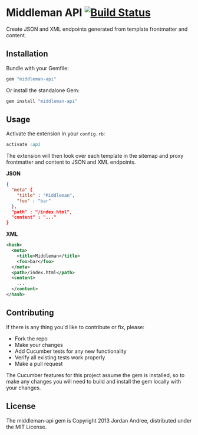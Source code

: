 # Middleman API [![Build Status](https://travis-ci.org/jordanandree/middleman-api.png?branch=master)](https://travis-ci.org/jordanandree/middleman-api)

Create JSON and XML endpoints generated from template frontmatter and content.

## Installation

Bundle with your Gemfile:

```ruby
gem "middleman-api"
```

Or install the standalone Gem:

```ruby
gem install "middleman-api"
```

## Usage

Activate the extension in your `config.rb`:

```ruby
activate :api
```

The extension will then look over each template in the sitemap and proxy frontmatter and content to JSON and XML endpoints.

**JSON**

```json
{
  "meta" {
    "title" : "Middleman",
    "foo" : "bar"
  },
  "path" : "/index.html",
  "content" : "..."  
}
```

**XML**

```xml
<hash>
  <meta>
    <title>Middleman</title>
    <foo>bar</foo>
  </meta>
  <path>/index.html</path>
  <content>
    ...
  </content>
</hash>
```

## Contributing
If there is any thing you'd like to contribute or fix, please:

* Fork the repo
* Make your changes
* Add Cucumber tests for any new functionality
* Verify all existing tests work properly
* Make a pull request

The Cucumber features for this project assume the gem is installed, so to make any changes you will need to build and install the gem locally with your changes.

## License
The middleman-api gem is Copyright 2013 Jordan Andree, distributed under the MIT License.
